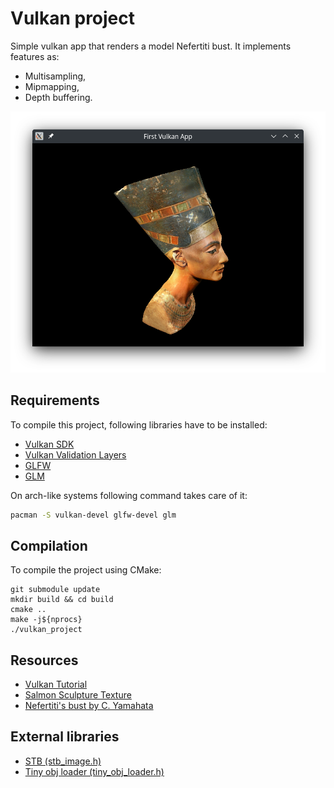 # Vulkan project
Simple vulkan app that renders a model Nefertiti bust. It implements features as:
- Multisampling,
- Mipmapping,
- Depth buffering.

![Main window](screenshots/main_window_7.png)

## Requirements
To compile this project, following libraries have to be installed:
- [Vulkan SDK](https://github.com/LunarG/VulkanTools)
- [Vulkan Validation Layers](https://github.com/KhronosGroup/Vulkan-ValidationLayers)
- [GLFW](https://github.com/glfw/glfw)
- [GLM](https://github.com/g-truc/glm)

On arch-like systems following command takes care of it:
```bash
pacman -S vulkan-devel glfw-devel glm
```
## Compilation
To compile the project using CMake:
```
git submodule update
mkdir build && cd build
cmake ..
make -j${nprocs}
./vulkan_project
```

## Resources
- [Vulkan Tutorial](https://vulkan-tutorial.com/)
- [Salmon Sculpture Texture](https://commons.wikimedia.org/wiki/File:Spawning_salmon_sculpture,_Wetherby_(16th_October_2020).jpg)
- [Nefertiti's bust by C. Yamahata](https://sketchfab.com/3d-models/nefertitis-bust-like-in-the-museum-ce5b14926e494558ab584375a8d63ca7)

## External libraries
- [STB (stb_image.h)](https://github.com/nothings/stb/blob/master/stb_image.h)
- [Tiny obj loader (tiny_obj_loader.h)](https://github.com/tinyobjloader/tinyobjloader/blob/release/tiny_obj_loader.h)

